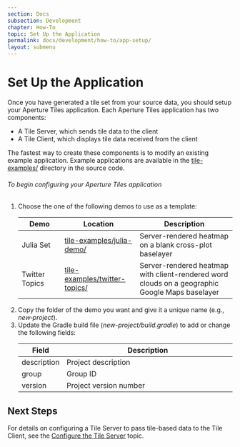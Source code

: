 ```yaml
---
section: Docs
subsection: Development
chapter: How-To
topic: Set Up the Application
permalink: docs/development/how-to/app-setup/
layout: submenu
---
```


Set Up the Application
======================

Once you have generated a tile set from your source data, you should setup your Aperture Tiles application. Each Aperture Tiles application has two components:

- A Tile Server, which sends tile data to the client
- A Tile Client, which displays tile data received from the client

The fastest way to create these components is to modify an existing example application. Example applications are available in the [tile-examples/](https://github.com/unchartedsoftware/aperture-tiles/tree/master/tile-examples) directory in the source code.

<h6 class="procedure">To begin configuring your Aperture Tiles application</h6>

1. Choose the one of the following demos to use as a template:
	<div class="props">
		<table class="summaryTable" width="100%">
			<thead>
				<tr>
					<th scope="col" width="20%">Demo</th>
					<th scope="col" width="35%">Location</th>
					<th scope="col" width="45%">Description</th>
				</tr>
			</thead>
			<tbody>
				<tr>
					<td class="description">Julia Set</td>
					<td class="description"><a href="https://github.com/unchartedsoftware/aperture-tiles/tree/master/tile-examples/julia-demo">tile-examples/julia-demo/</a></td>
					<td class="description">Server-rendered heatmap on a blank cross-plot baselayer</td>
				</tr>
				<tr>
					<td class="description">Twitter Topics</td>
					<td class="description"><a href="https://github.com/unchartedsoftware/aperture-tiles/tree/master/tile-examples/twitter-topics">tile-examples/twitter-topics/</a></td>
					<td class="description">Server-rendered heatmap with client-rendered word clouds on a geographic Google Maps baselayer</td>
				</tr>
			</tbody>
		</table>
	</div>
2. Copy the folder of the demo you want and give it a unique name (e.g., *new&#8209;project*).
3. Update the Gradle build file (*new-project/build.gradle*) to add or change the following fields:
	<div class="props">
		<table class="summaryTable" width="100%">
			<thead>
				<tr>
					<th scope="col" width="20%">Field</th>
					<th scope="col" width="80%">Description</th>
				</tr>
			</thead>
			<tbody>
				<tr>
					<td class="property">description</td>
					<td class="description">Project description</td>
				</tr>
				<tr>
					<td class="property">group</td>
					<td class="description">Group ID</td>
				</tr>
				<tr>
					<td class="property">version</td>
					<td class="description">Project version number</td>
				</tr>
			</tbody>
		</table>
	</div>

## Next Steps ##

For details on configuring a Tile Server to pass tile-based data to the Tile Client, see the [Configure the Tile Server](../tile-server/) topic.